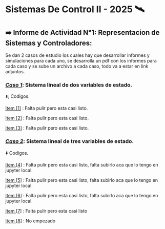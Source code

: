 # Sistemas De Control II - 2025 :artificial_satellite:
 
## :arrow_right: Informe de Actividad N°1: Representacion de Sistemas y  Controladores:

   Se dan 2 casos de estudio los cuales hay que desarrollar informes y simulaciones para cada uno, se 
   desarrolla un pdf con los informes para cada caso y se sube un archivo a cada caso, todo va a estar 
   en link adjuntos.

### **[_Caso 1_]( https://docs.google.com/document/d/1KZYYT7esHmJAt3pkEX0mvPm0SGv5gl7VoEHAGjFdfi0/edit?usp=sharing):** Sistema lineal de dos variables de estado.
 
   :arrow_down:; Codigos. 
   
   [Item [1]](1.1.ipynb) : Falta pulir pero esta casi listo.
   
   [Item [2]](1.2.ipynb) : Falta pulir pero esta casi listo.
   
   [Item [3]](1.3.ipynb) : Falta pulir pero esta casi listo.

   
        
### **[_Caso 2_]( https://docs.google.com/document/d/1llY7UVRW3fGKIITUCpEvVFjhMJ9Z-2U0c10c8aaSM_8/edit?usp=sharing):** Sistema lineal de tres variables de estado.

   :arrow_down: Codigos.
  
   [Item [4]](1.1.ipynb) : Falta pulir pero esta casi listo, falta subirlo aca que lo tengo en jupyter local.
   
   [Item [5]](1.2.ipynb) : Falta pulir pero esta casi listo, falta subirlo aca que lo tengo en jupyter local.
   
   [Item [6]](1.3.ipynb) : Falta pulir pero esta casi listo, falta subirlo aca que lo tengo en jupyter local.

   [Item [7]](2.17.ipynb) : Falta pulir pero esta casi listo

   [Item [8]](1.1.ipynb) : No empezado
  
